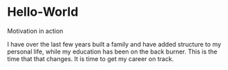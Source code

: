 # Hello-World
Motivation in action

I have over the last few years built a family and have added structure to my personal life, while my education has been on the back burner. This is the time that that changes. It is time to get my career on track.
